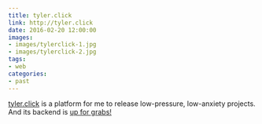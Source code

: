 ```yaml
---
title: tyler.click
link: http://tyler.click
date: 2016-02-20 12:00:00
images:
- images/tylerclick-1.jpg
- images/tylerclick-2.jpg
tags:
- web
categories:
- past
---
```

[tyler.click](http://tyler.click) is a platform for me to release low-pressure, low-anxiety projects. And its backend is [up for grabs!](https://github.com/tylerpaige/tyler.click)

